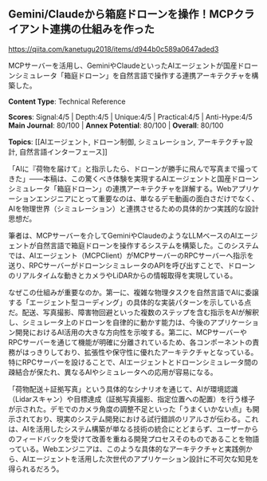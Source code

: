 ## Gemini/Claudeから箱庭ドローンを操作！MCPクライアント連携の仕組みを作った

https://qiita.com/kanetugu2018/items/d944b0c589a0647aded3

MCPサーバーを活用し、GeminiやClaudeといったAIエージェントが国産ドローンシミュレータ「箱庭ドローン」を自然言語で操作する連携アーキテクチャを構築した。

**Content Type**: Technical Reference

**Scores**: Signal:4/5 | Depth:4/5 | Unique:4/5 | Practical:4/5 | Anti-Hype:4/5
**Main Journal**: 80/100 | **Annex Potential**: 80/100 | **Overall**: 80/100

**Topics**: [[AIエージェント, ドローン制御, シミュレーション, アーキテクチャ設計, 自然言語インターフェース]]

「AIに『荷物を届けて』と指示したら、ドローンが勝手に飛んで写真まで撮ってきた」――本稿は、この驚くべき体験を実現するAIエージェントと国産ドローンシミュレータ「箱庭ドローン」の連携アーキテクチャを詳解する。Webアプリケーションエンジニアにとって重要なのは、単なるデモ動画の面白さだけでなく、AIを物理世界（シミュレーション）と連携させるための具体的かつ実践的な設計思想だ。

筆者は、MCPサーバーを介してGeminiやClaudeのようなLLMベースのAIエージェントが自然言語で箱庭ドローンを操作するシステムを構築した。このシステムでは、AIエージェント（MCPClient）がMCPサーバーのRPCサーバーへ指示を送り、RPCサーバーがドローンシミュレータのAPIを呼び出すことで、ドローンのリアルタイムな動きとカメラやLiDARからの情報取得を実現している。

なぜこの仕組みが重要なのか。第一に、複雑な物理タスクを自然言語でAIに委譲する「エージェント型コーディング」の具体的な実装パターンを示している点だ。配送、写真撮影、障害物回避といった複数のステップを含む指示をAIが解釈し、シミュレータ上のドローンを自律的に動かす能力は、今後のアプリケーション開発におけるAI活用の大きな方向性を示唆する。第二に、MCPサーバーやRPCサーバーを通じて機能が明確に分離されているため、各コンポーネントの責務がはっきりしており、拡張性や保守性に優れたアーキテクチャとなっている。特にRPCサーバーを設けることで、AIエージェントとドローンシミュレータ間の疎結合が保たれ、異なるAIやシミュレータへの応用が容易になる。

「荷物配送＋証拠写真」という具体的なシナリオを通じて、AIが環境認識（Lidarスキャン）や目標達成（証拠写真撮影、指定位置への配置）を行う様子が示された。デモでのカメラ角度の調整不足といった「うまくいかない点」も開示されており、現実のシステム開発における試行錯誤のリアルさが伝わる。これは、AIを活用したシステム構築が単なる技術の統合にとどまらず、ユーザーからのフィードバックを受けて改善を重ねる開発プロセスそのものであることを物語っている。Webエンジニアは、このような具体的なアーキテクチャと実践例から、AIエージェントを活用した次世代のアプリケーション設計に不可欠な知見を得られるだろう。